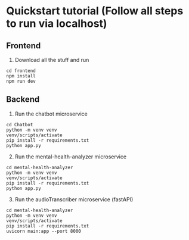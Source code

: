 # Quickstart tutorial (Follow all steps to run via localhost)

## Frontend
1. Download all the stuff and run 
```
cd frontend
npm install
npm run dev
```

## Backend
1. Run the chatbot microservice
```
cd Chatbot
python -m venv venv
venv/scripts/activate
pip install -r requirements.txt
python app.py
```

2. Run the mental-health-analyzer microservice
```
cd mental-health-analyzer
python -m venv venv
venv/scripts/activate
pip install -r requirements.txt
python app.py
```

3. Run the audioTranscriber microservice (fastAPI)
```
cd mental-health-analyzer
python -m venv venv
venv/scripts/activate
pip install -r requirements.txt
uvicorn main:app --port 8000
```
